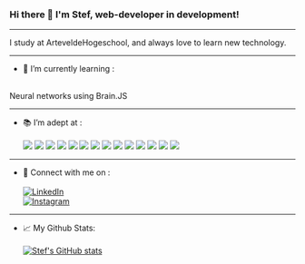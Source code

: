 ### Hi there 👋 I'm Stef, web-developer in development!
________________________________________________________


I study at ArteveldeHogeschool, and always love to learn new technology.
________________________________________________________

- 🌱 I’m currently learning   :	<br> <br>

Neural networks using Brain.JS

________________________________________________________

- 📚 I’m adept at   :	<br> <br>
![](https://img.shields.io/badge/Code-JavaScript-informational?style=flat&logo=JavaScript&color=323330)
![](https://img.shields.io/badge/Code-CSS3-informational?style=flat&logo=CSS3&color=1572B6)
![](https://img.shields.io/badge/Code-Sass-informational?style=flat&logo=Sass&color=CE679A)
![](https://img.shields.io/badge/Code-HTML5-informational?style=flat&logo=HTML5&color=E34F26)
![](https://img.shields.io/badge/Code-PHP-informational?style=flat&logo=PHP&color=777BB4)
![](https://img.shields.io/badge/Code-React-informational?style=flat&logo=React&color=61DAFB)
![](https://img.shields.io/badge/Code-NodeJS-informational?style=flat&logo=node.js&color=417b41)
![](https://img.shields.io/badge/Code-Cypress-informational?style=flat&logo=Cypress&color=64bc98)
![](https://img.shields.io/badge/Code-Jest-informational?style=flat&logo=Jest&color=bd3e15)
![](https://img.shields.io/badge/Code-CraftCMS-informational?style=flat&logo=CraftCMS&color=e5422b)
![](https://img.shields.io/badge/Code-Wordpress-informational?style=flat&logo=Wordpress&color=1b769c)
![](https://img.shields.io/badge/Code-Vue-informational?style=flat&logo=Vue.js&color=4fc08d)
![](https://img.shields.io/badge/Code-TypeScript-informational?style=flat&logo=TypeScript&color=3178c6)
![](https://img.shields.io/badge/Code-NestJs-informational?style=flat&logo=Nestjs&color=e12a54)







________________________________________________________

- 💬 Connect with me on : <br> <br>
<a href="https://www.linkedin.com/in/stef-de-boeck-22a802221/"> ![LinkedIn](https://img.shields.io/badge/linkedin-%230077B5.svg?style=for-the-badge&logo=linkedin&logoColor=white) </a> <br>
<a href="https://www.instagram.com/stef_dbk/"> ![Instagram](https://img.shields.io/badge/Instagram-%23E4405F.svg?style=for-the-badge&logo=Instagram&logoColor=white) </a>

________________________________________________________

- 📈 My Github Stats: <br> <br>
[![Stef's GitHub stats](https://github-readme-stats.vercel.app/api?username=pgm-stefdebo3)](https://github.com/anuraghazra/github-readme-stats) <br> <br>



